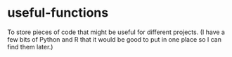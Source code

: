 # useful-functions
To store pieces of code that might be useful for different projects.
(I have a few bits of Python and R that it would be good to put in one place so I can find them later.)

